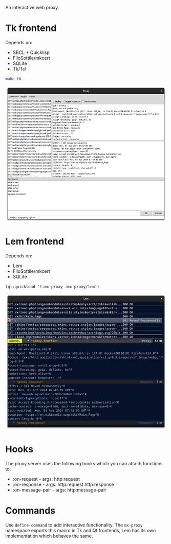 An interactive web proxy.

# Tk frontend

Depends on:
- SBCL + Quicklisp
- FiloSottile/mkcert
- SQLite
- Tk/Tcl

```bash
make tk
```

![Tk](screenshots/tk-frontend.png)　

# Lem frontend

Depends on:
- Lem
- FiloSottile/mkcert
- SQLite

```lisp
(ql:quickload '(:mx-proxy :mx-proxy/lem))
```

![Lem](screenshots/lem-frontend.png)　

# Hooks

The proxy server uses the following hooks which you can attach functions to:
- :on-request      - args: http:request
- :on-response     - args: http:request http:response
- :on-message-pair - args: http:message-pair

# Commands

Use `define-command` to add interactive functionality. The `mx-proxy` namespace
exports this macro in Tk and Qt frontends, Lem has its own implementation which
behaves the same.

